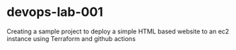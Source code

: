 # devops-lab-001
Creating a sample project to deploy a simple HTML based website to an ec2 instance using Terraform and github actions
